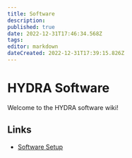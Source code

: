 ```yaml
---
title: Software
description: 
published: true
date: 2022-12-31T17:46:34.568Z
tags: 
editor: markdown
dateCreated: 2022-12-31T17:39:15.826Z
---
```


# HYDRA Software

Welcome to the HYDRA software wiki!

## Links
- [Software Setup](/en/Avionics/HYDRA/Software/Setup)